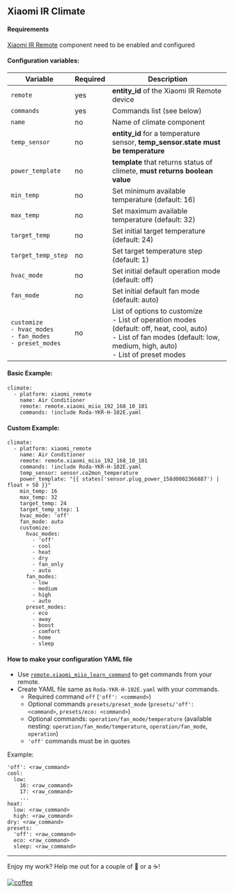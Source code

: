 ## Xiaomi IR Climate

#### Requirements
[Xiaomi IR Remote](https://www.home-assistant.io/components/remote.xiaomi_miio/) component need to be enabled and configured

#### Configuration variables:
| Variable |  Required  | Description |
| -------- | ---------- | ----------- |
| `remote` | yes | **entity_id** of the Xiaomi IR Remote device |
| `commands` | yes | Commands list (see below) |
| `name` | no | Name of climate component |
| `temp_sensor` | no | **entity_id** for a temperature sensor, **temp_sensor.state must be temperature** |
| `power_template` | no | **template** that returns status of climete, **must returns boolean value** |
| `min_temp` | no | Set minimum available temperature (default: 16) |
| `max_temp` | no | Set maximum available temperature (default: 32) |
| `target_temp` | no | Set initial target temperature (default: 24) |
| `target_temp_step` | no | Set target temperature step (default: 1) |
| `hvac_mode` | no | Set initial default operation mode (default: off) |
| `fan_mode` | no | Set initial default fan mode (default: auto) |
| `customize`<br/>`- hvac_modes`<br/>`- fan_modes`<br/>`- preset_modes` | no | List of options to customize<br/>- List of operation modes (default: off, heat, cool, auto)<br/>- List of fan modes (default: low, medium, high, auto)<br/>- List of preset modes |

#### Basic Example:
```
climate:
  - platform: xiaomi_remote
    name: Air Conditioner
    remote: remote.xiaomi_miio_192_168_10_101
    commands: !include Roda-YKR-H-102E.yaml
```

#### Custom Example:
```
climate:
  - platform: xiaomi_remote
    name: Air Conditioner
    remote: remote.xiaomi_miio_192_168_10_101
    commands: !include Roda-YKR-H-102E.yaml
    temp_sensor: sensor.co2mon_temperature
    power_template: "{{ states('sensor.plug_power_158d0002366887') | float > 50 }}"
    min_temp: 16
    max_temp: 32
    target_temp: 24
    target_temp_step: 1
    hvac_mode: 'off'
    fan_mode: auto
    customize:
      hvac_modes:
        - 'off'
        - cool
        - heat
        - dry
        - fan_only
        - auto
      fan_modes:
        - low
        - medium
        - high
        - auto
      preset_modes:
        - eco
        - away
        - boost
        - comfort
        - home
        - sleep
```

#### How to make your configuration YAML file
* Use [`remote.xiaomi_miio_learn_command`](https://www.home-assistant.io/components/remote.xiaomi_miio/#remotexiaomi_miio_learn_command) to get commands from your remote.
* Create YAML file same as `Roda-YKR-H-102E.yaml` with your commands.
  * Required command `off` (`'off': <command>`)
  * Optional commands `presets/preset_mode` (`presets/'off': <command>`, `presets/eco: <command>`)
  * Optional commands: `operation/fan_mode/temperature` (available nesting: `operation/fan_mode/temperature`, `operation/fan_mode`, `operation`)
  * `'off'` commands must be in quotes

Example:
```
'off': <raw_command>
cool:
  low:
    16: <raw_command>
    17: <raw_command>
    ...
heat:
  low: <raw_command>
  high: <raw_command>
dry: <raw_command>
presets:
  'off': <raw_command>
  eco: <raw_command>
  sleep: <raw_command>
```

---

Enjoy my work? Help me out for a couple of :beers: or a :coffee:!

[![coffee](https://www.buymeacoffee.com/assets/img/custom_images/black_img.png)](http://yasobe.ru/na/esphome)
